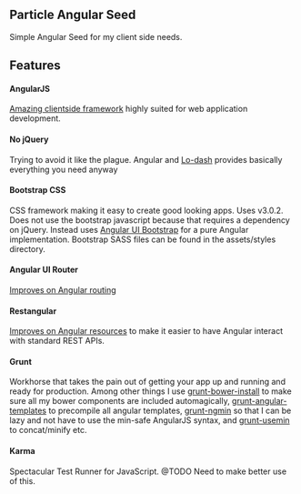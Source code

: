 Particle Angular Seed
---------------------

Simple Angular Seed for my client side needs.

Features
--------

#### AngularJS

[Amazing clientside framework](http://angularjs.org/) highly suited for web application development.

#### No jQuery

Trying to avoid it like the plague. Angular and [Lo-dash](http://lodash.com/) provides basically everything you need anyway

#### Bootstrap CSS

CSS framework making it easy to create good looking apps. Uses v3.0.2. Does not use the bootstrap javascript because that requires a dependency on jQuery. Instead uses [Angular UI Bootstrap](http://angular-ui.github.io/bootstrap) for a pure Angular implementation. Bootstrap SASS files can be found in the assets/styles directory.

#### Angular UI Router

[Improves on Angular routing](https://github.com/angular-ui/ui-router)

#### Restangular

[Improves on Angular resources](https://github.com/mgonto/restangular) to make it easier to have Angular interact with standard REST APIs.

#### Grunt

Workhorse that takes the pain out of getting your app up and running and ready for production. Among other things I use [grunt-bower-install](https://github.com/stephenplusplus/grunt-bower-install) to make sure all my bower components are included automagically, [grunt-angular-templates](https://github.com/ericclemmons/grunt-angular-templates) to precompile all angular templates, [grunt-ngmin](https://github.com/btford/grunt-ngmin) so that I can be lazy and not have to use the min-safe AngularJS syntax, and [grunt-usemin](https://github.com/yeoman/grunt-usemin) to concat/minify etc.

#### Karma

Spectacular Test Runner for JavaScript. @TODO Need to make better use of this.
